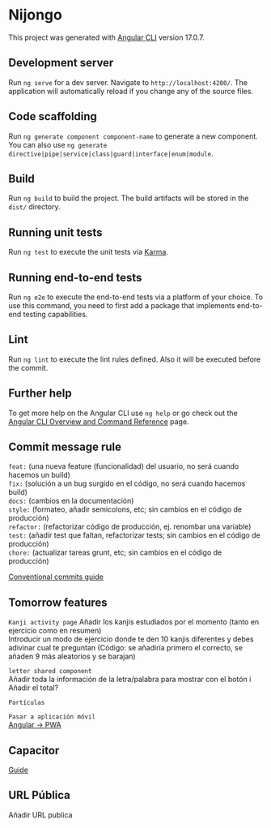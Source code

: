 # Nijongo

This project was generated with [Angular CLI](https://github.com/angular/angular-cli) version 17.0.7.

## Development server

Run `ng serve` for a dev server. Navigate to `http://localhost:4200/`. The application will automatically reload if you change any of the source files.

## Code scaffolding

Run `ng generate component component-name` to generate a new component. You can also use `ng generate directive|pipe|service|class|guard|interface|enum|module`.

## Build

Run `ng build` to build the project. The build artifacts will be stored in the `dist/` directory.

## Running unit tests

Run `ng test` to execute the unit tests via [Karma](https://karma-runner.github.io).

## Running end-to-end tests

Run `ng e2e` to execute the end-to-end tests via a platform of your choice. To use this command, you need to first add a package that implements end-to-end testing capabilities.

## Lint

Run `ng lint` to execute the lint rules defined. Also it will be executed before the commit. 

## Further help

To get more help on the Angular CLI use `ng help` or go check out the [Angular CLI Overview and Command Reference](https://angular.io/cli) page.

## Commit message rule

`feat:` (una nueva feature (funcionalidad) del usuario, no será cuando hacemos un build)  
`fix:` (solución a un bug surgido en el código, no será cuando hacemos build)  
`docs:` (cambios en la documentación)  
`style:` (formateo, añadir semicolons, etc; sin cambios en el código de producción)  
`refactor:` (refactorizar código de producción, ej. renombar una variable)  
`test:` (añadir test que faltan, refactorizar tests; sin cambios en el código de producción)  
`chore:` (actualizar tareas grunt, etc; sin cambios en el código de producción)  

[Conventional commits guide](https://www.conventionalcommits.org/)

## Tomorrow features

`Kanji activity page` 
Añadir los kanjis estudiados por el momento (tanto en ejercicio como en resumen)  
Introducir un modo de ejercicio donde te den 10 kanjis diferentes y debes adivinar cual te preguntan (Código: se añadiría primero el correcto, se añaden 9 más aleatorios y se barajan)  

`letter shared component`  
Añadir toda la información de la letra/palabra para mostrar con el botón i
Añadir el total?

`Partículas`  
  
`Pasar a aplicación móvil`  
[Angular -> PWA](https://mugan86.medium.com/crear-una-pwa-sencilla-con-angular-8-884eacded0ce)  

## Capacitor  
[Guide](https://betterprogramming.pub/how-to-convert-your-angular-application-to-a-native-mobile-app-android-and-ios-c212b38976df)  

## URL Pública  
Añadir URL publica
